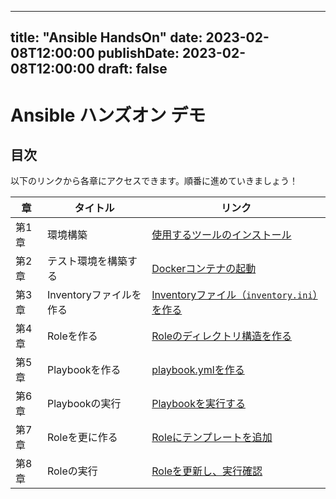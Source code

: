 

---
title: "Ansible HandsOn"
date: 2023-02-08T12:00:00
publishDate: 2023-02-08T12:00:00
draft: false
---

# Ansible ハンズオン デモ
## 目次

以下のリンクから各章にアクセスできます。順番に進めていきましょう！

| 章    | タイトル                                   | リンク                                                      |
|-------|--------------------------------------------|-------------------------------------------------------------|
| 第1章 | 環境構築                                   | [使用するツールのインストール](/ansible-handson-hugo/ansible-environment/)           |-
| 第2章 | テスト環境を構築する                       | [Dockerコンテナの起動](/ansible-handson-hugo/launchdocker/)                    |
| 第3章 | Inventoryファイルを作る                    | [Inventoryファイル（`inventory.ini`）を作る](/ansible-handson-hugo/ansiblebasic/) |
| 第4章 | Roleを作る                                 | [Roleのディレクトリ構造を作る](/ansible-handson-hugo/role/)                     |
| 第5章 | Playbookを作る                             | [playbook.ymlを作る](/ansible-handson-hugo/playbook/)                           |
| 第6章 | Playbookの実行                             | [Playbookを実行する](/ansible-handson-hugo/executerole/)                        |
| 第7章 | Roleを更に作る                             | [Roleにテンプレートを追加](/ansible-handson-hugo/modifyrole/)                   |
| 第8章 | Roleの実行                                 | [Roleを更新し、実行確認](/ansible-hands-on-hugo/executeplaybook/)                 |